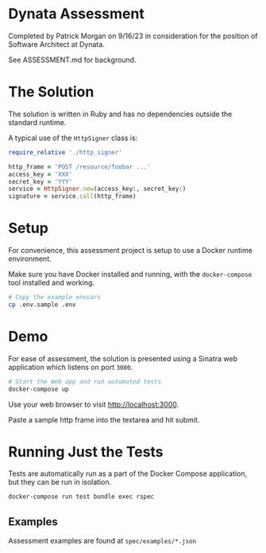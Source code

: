 # Dynata Assessment

Completed by Patrick Morgan on 9/16/23 in consideration for the position of Software Architect at Dynata.

See ASSESSMENT.md for background.

# The Solution

The solution is written in Ruby and has no dependencies outside the standard runtime.

A typical use of the `HttpSigner` class is:

```ruby
require_relative './http_signer'

http_frame = 'POST /resource/foobar ...'
access_key = 'XXX'
secret_key = 'YYY'
service = HttpSigner.new(access_key:, secret_key:)
signature = service.call(http_frame)
```

# Setup

For convenience, this assessment project is setup to use a Docker runtime environment.

Make sure you have Docker installed and running, with the `docker-compose` tool installed and working.

```bash
# Copy the example envvars
cp .env.sample .env
```

# Demo

For ease of assessment, the solution is presented using a Sinatra web application which listens on port `3000`.

```bash
# Start the Web app and run automated tests
docker-compose up
```

Use your web browser to visit [http://localhost:3000](http://localhost:3000/).

Paste a sample http frame into the textarea and hit submit.

# Running Just the Tests

Tests are automatically run as a part of the Docker Compose application, but they can be run in isolation.

```bash
docker-compose run test bundle exec rspec
```

## Examples

Assessment examples are found at `spec/examples/*.json`
